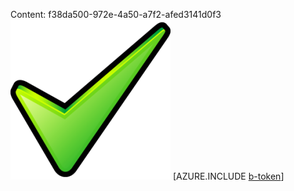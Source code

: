 Content: f38da500-972e-4a50-a7f2-afed3141d0f3![image](bf1d074a-53f9-4f16-b866-40f7bb856bc4.png)
[AZURE.INCLUDE [b-token](3cf84a51-7b57-44e8-b45f-a5dbde7df9c4.md)]
